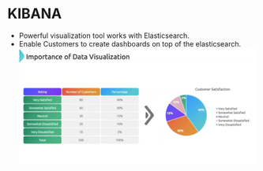# KIBANA
 - Powerful visualization tool works with Elasticsearch.
 - Enable Customers to create dashboards on top of the elasticsearch.
 ![alt text](image-14.png)